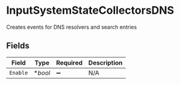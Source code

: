# InputSystemStateCollectorsDNS

Creates events for DNS resolvers and search entries


## Fields

| Field              | Type               | Required           | Description        |
| ------------------ | ------------------ | ------------------ | ------------------ |
| `Enable`           | **bool*            | :heavy_minus_sign: | N/A                |